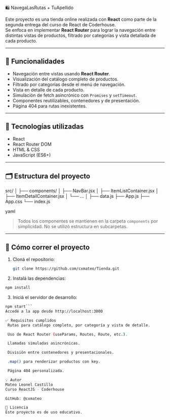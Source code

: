  🛍️ NavegaLasRutas + TuApellido

Este proyecto es una tienda online realizada con **React** como parte de la segunda entrega del curso de React de Coderhouse.  
Se enfoca en implementar **React Router** para lograr la navegación entre distintas vistas de productos, filtrado por categorías y vista detallada de cada producto.

---

## 📌 Funcionalidades

- Navegación entre vistas usando **React Router**.
- Visualización del catálogo completo de productos.
- Filtrado por categorías desde el menú de navegación.
- Vista en detalle de cada producto.
- Simulación de fetch asincrónico con `Promises` y `setTimeout`.
- Componentes reutilizables, contenedores y de presentación.
- Página 404 para rutas inexistentes.

---

## 🧠 Tecnologías utilizadas

- React
- React Router DOM
- HTML & CSS
- JavaScript (ES6+)

---

## 🗂️ Estructura del proyecto

src/
│
├── components/
│ ├── NavBar.jsx
│ ├── ItemListContainer.jsx
│ ├── ItemDetailContainer.jsx
│ └── ...
│
├── data.js
├── App.js
├── App.css
└── index.js

yaml

> Todos los componentes se mantienen en la carpeta `components` por simplicidad. No se utilizó estructura en subcarpetas.

---

## 🚀 Cómo correr el proyecto

1. Cloná el repositorio:
   ```bash
   git clone https://github.com/cxmateo/Tienda.git

2. Instalá las dependencias:

```bash
npm install
```
3. Iniciá el servidor de desarrollo:

```bash
npm start```
Accedé a la app desde http://localhost:3000

✅ Requisitos cumplidos
 Rutas para catálogo completo, por categoría y vista de detalle.

 Uso de React Router (useParams, Routes, Route, etc.).

 Llamadas simuladas asincrónicas.

 División entre contenedores y presentacionales.

 .map() para renderizar productos con key.

 Página 404 personalizada.

💡 Autor
Mateo Leonel Castillo
Curso ReactJS - Coderhouse

GitHub: @cxmateo

📝 Licencia
Este proyecto es de uso educativo.
